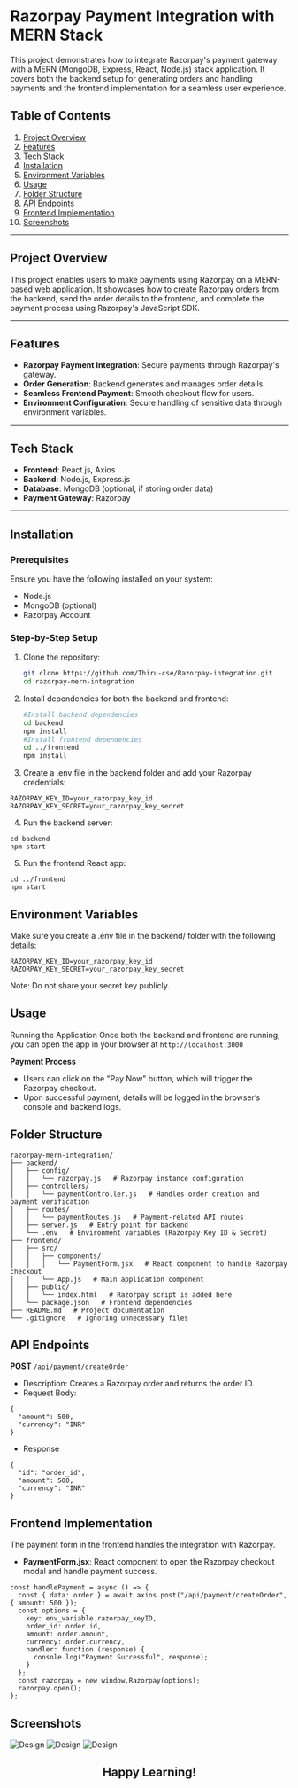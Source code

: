 # Razorpay Payment Integration with MERN Stack

This project demonstrates how to integrate Razorpay's payment gateway with a MERN (MongoDB, Express, React, Node.js) stack application. It covers both the backend setup for generating orders and handling payments and the frontend implementation for a seamless user experience.

## Table of Contents
1. [Project Overview](#project-overview)
2. [Features](#features)
3. [Tech Stack](#tech-stack)
4. [Installation](#installation)
5. [Environment Variables](#environment-variables)
6. [Usage](#usage)
7. [Folder Structure](#folder-structure)
8. [API Endpoints](#api-endpoints)
9. [Frontend Implementation](#frontend-implementation)
10. [Screenshots](#screenshots)

---

## Project Overview

This project enables users to make payments using Razorpay on a MERN-based web application. It showcases how to create Razorpay orders from the backend, send the order details to the frontend, and complete the payment process using Razorpay's JavaScript SDK.

---

## Features

- **Razorpay Payment Integration**: Secure payments through Razorpay's gateway.
- **Order Generation**: Backend generates and manages order details.
- **Seamless Frontend Payment**: Smooth checkout flow for users.
- **Environment Configuration**: Secure handling of sensitive data through environment variables.

---

## Tech Stack

- **Frontend**: React.js, Axios
- **Backend**: Node.js, Express.js
- **Database**: MongoDB (optional, if storing order data)
- **Payment Gateway**: Razorpay

---

## Installation

### Prerequisites

Ensure you have the following installed on your system:
- Node.js
- MongoDB (optional)
- Razorpay Account

### Step-by-Step Setup

1. Clone the repository:
   ```bash
   git clone https://github.com/Thiru-cse/Razorpay-integration.git
   cd razorpay-mern-integration
   
2. Install dependencies for both the backend and frontend:
   ```bash
   #Install backend dependencies
   cd backend
   npm install
   #Install frontend dependencies
   cd ../frontend
   npm install

3. Create a .env file in the backend folder and add your Razorpay credentials:
```
RAZORPAY_KEY_ID=your_razorpay_key_id
RAZORPAY_KEY_SECRET=your_razorpay_key_secret
```
4. Run the backend server:
```
cd backend
npm start
```
5. Run the frontend React app:
```
cd ../frontend
npm start
```

## Environment Variables
Make sure you create a .env file in the backend/ folder with the following details:
```
RAZORPAY_KEY_ID=your_razorpay_key_id
RAZORPAY_KEY_SECRET=your_razorpay_key_secret
```
Note: Do not share your secret key publicly.

## Usage
Running the Application
Once both the backend and frontend are running, you can open the app in your browser at
`http://localhost:3000`

**Payment Process**
- Users can click on the "Pay Now" button, which will trigger the Razorpay checkout.
- Upon successful payment, details will be logged in the browser’s console and backend logs.

## Folder Structure

```
razorpay-mern-integration/
├── backend/
│   ├── config/
│   │   └── razorpay.js   # Razorpay instance configuration
│   ├── controllers/
│   │   └── paymentController.js   # Handles order creation and payment verification
│   ├── routes/
│   │   └── paymentRoutes.js   # Payment-related API routes
│   ├── server.js   # Entry point for backend
│   └── .env   # Environment variables (Razorpay Key ID & Secret)
├── frontend/
│   ├── src/
│   │   ├── components/
│   │   │   └── PaymentForm.jsx   # React component to handle Razorpay checkout
│   │   └── App.js   # Main application component
│   ├── public/
│   │   └── index.html   # Razorpay script is added here
│   └── package.json   # Frontend dependencies
├── README.md   # Project documentation
└── .gitignore   # Ignoring unnecessary files
```

## API Endpoints
**POST** ```/api/payment/createOrder```
- Description: Creates a Razorpay order and returns the order ID.
- Request Body:
```
{
  "amount": 500,
  "currency": "INR"
}
```

- Response
```
{
  "id": "order_id",
  "amount": 500,
  "currency": "INR"
}
```

## Frontend Implementation
The payment form in the frontend handles the integration with Razorpay.

- **PaymentForm.jsx**: React component to open the Razorpay checkout modal and handle payment success.
```
const handlePayment = async () => {
  const { data: order } = await axios.post("/api/payment/createOrder", { amount: 500 });
  const options = {
    key: env_variable.razorpay_keyID,
    order_id: order.id,
    amount: order.amount,
    currency: order.currency,
    handler: function (response) {
      console.log("Payment Successful", response);
    }
  };
  const razorpay = new window.Razorpay(options);
  razorpay.open();
};
```
## Screenshots
![Design](https://github.com/Thiru-cse/Fullstack-Developer/blob/main/My-Project-Screenshots/image.png)
![Design](https://github.com/Thiru-cse/Fullstack-Developer/blob/main/My-Project-Screenshots/payment%20page.png)
![Design](https://github.com/Thiru-cse/Fullstack-Developer/blob/main/My-Project-Screenshots/Payment%20success.png)

<h2 align="center"> Happy Learning! </h2>
